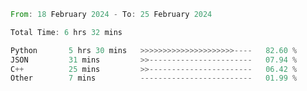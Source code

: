 <!--START_SECTION:waka-->

```rust
From: 18 February 2024 - To: 25 February 2024

Total Time: 6 hrs 32 mins

Python       5 hrs 30 mins   >>>>>>>>>>>>>>>>>>>>>----   82.60 %
JSON         31 mins         >>-----------------------   07.94 %
C++          25 mins         >>-----------------------   06.42 %
Other        7 mins          -------------------------   01.99 %
```

<!--END_SECTION:waka-->
